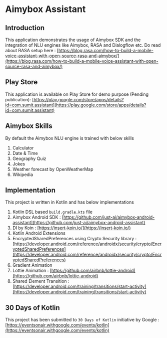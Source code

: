 #  Aimybox Assistant
## Introduction
This application demonstrates the usage of Aimybox SDK and the integration of NLU engines like Aimybox, RASA and Dialogflow etc. Do read about RASA setup here : [https://blog.rasa.com/how-to-build-a-mobile-voice-assistant-with-open-source-rasa-and-aimybox/](https://blog.rasa.com/how-to-build-a-mobile-voice-assistant-with-open-source-rasa-and-aimybox/)
## Play Store
This application is available on Play Store for demo purpose (Pending publication): [https://play.google.com/store/apps/details?id=com.sumit.assistant](https://play.google.com/store/apps/details?id=com.sumit.assistant)

## Aimybox Skills
By default the Aimybox NLU engine is trained with below skills

 1. Calculator
 2. Date & Time
 3. Geography Quiz
 4. Jokes
 5. Weather forecast by OpenWeatherMap
 6. Wikipedia

## Implementation
This project is written in Kotlin and has below implementations

 1. Kotlin DSL based `build.gradle.kts` file
 2. Aimybox Android SDK : [https://github.com/just-ai/aimybox-android-assistant](https://github.com/just-ai/aimybox-android-assistant)
 3. DI by Koin : [https://insert-koin.io/](https://insert-koin.io/)
 4. Kotlin Android Extensions 
 5. EncryptedSharedPreferences using Crypto Security library : [https://developer.android.com/reference/androidx/security/crypto/EncryptedSharedPreferences](https://developer.android.com/reference/androidx/security/crypto/EncryptedSharedPreferences)
 6. Gradient Animation
 7. Lottie Animation : [https://github.com/airbnb/lottie-android](https://github.com/airbnb/lottie-android)
 8. Shared Element Transition : [https://developer.android.com/training/transitions/start-activity](https://developer.android.com/training/transitions/start-activity)

## 30 Days of Kotlin
This project has been submitted to `30 Days of Kotlin` initiative by Google : [https://eventsonair.withgoogle.com/events/kotlin](https://eventsonair.withgoogle.com/events/kotlin)

 
